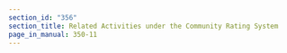 ```yaml
---
section_id: "356"
section_title: Related Activities under the Community Rating System
page_in_manual: 350-11
---
```

